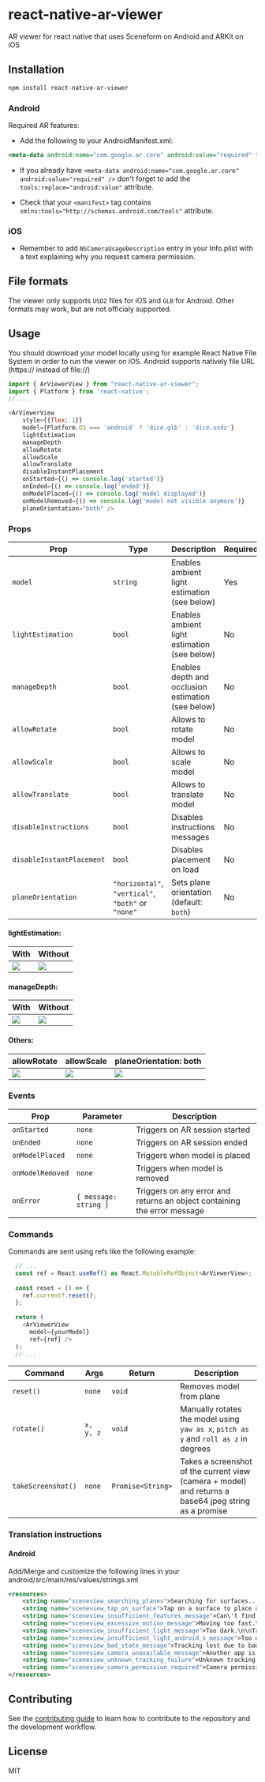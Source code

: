 # react-native-ar-viewer

AR viewer for react native that uses Sceneform on Android and ARKit on iOS

## Installation

```sh
npm install react-native-ar-viewer
```

### Android
Required AR features:

- Add the following to your AndroidManifest.xml:

```xml
<meta-data android:name="com.google.ar.core" android:value="required" tools:replace="android:value" />
```

- If you already have `<meta-data android:name="com.google.ar.core" android:value="required" />` don't forget to add the `tools:replace="android:value"` attribute.

- Check that your `<manifest>` tag contains `xmlns:tools="http://schemas.android.com/tools"` attribute.

### iOS
- Remember to add `NSCameraUsageDescription` entry in your Info.plist with a text explaining why you request camera permission.

## File formats
The viewer only supports `USDZ` files for iOS and `GLB` for Android. Other formats may work, but are not officialy supported.

## Usage

You should download your model locally using for example React Native File System in order to run the viewer on iOS. Android supports natively file URL (https:// instead of file://)

```js
import { ArViewerView } from "react-native-ar-viewer";
import { Platform } from 'react-native';
// ...

<ArViewerView 
    style={{flex: 1}}
    model={Platform.OS === 'android' ? 'dice.glb' : 'dice.usdz'}
    lightEstimation
    manageDepth
    allowRotate
    allowScale
    allowTranslate
    disableInstantPlacement
    onStarted={() => console.log('started')}
    onEnded={() => console.log('ended')}
    onModelPlaced={() => console.log('model displayed')}
    onModelRemoved={() => console.log('model not visible anymore')}
    planeOrientation="both" />
```

### Props

| Prop | Type | Description | Required |
|---|---|---|---|
| `model`| `string` | Enables ambient light estimation (see below) | Yes |
| `lightEstimation`| `bool` | Enables ambient light estimation (see below) | No |
| `manageDepth` | `bool` | Enables depth and occlusion estimation (see below) | No |
| `allowRotate` | `bool` | Allows to rotate model | No |
| `allowScale` | `bool` | Allows to scale model | No |
| `allowTranslate` | `bool` | Allows to translate model | No |
| `disableInstructions` | `bool` | Disables instructions messages | No |
| `disableInstantPlacement` | `bool` | Disables placement on load | No |
| `planeOrientation` | `"horizontal"`, `"vertical"`, `"both"` or `"none"` | Sets plane orientation (default: `both`) | No |

#### lightEstimation:

| With | Without |
|---|---|
|![](https://raw.githubusercontent.com/riderodd/react-native-ar/main/docs/light.jpg)|![](https://raw.githubusercontent.com/riderodd/react-native-ar/main/docs/no-light.jpg)|

#### manageDepth:

| With | Without |
|---|---|
|![](https://raw.githubusercontent.com/riderodd/react-native-ar/main/docs/depth.jpg)|![](https://raw.githubusercontent.com/riderodd/react-native-ar/main/docs/no-depth.jpg)|

#### Others:

| allowRotate | allowScale | planeOrientation: both |
|---|---|---|
|![](https://raw.githubusercontent.com/riderodd/react-native-ar/main/docs/rotate.gif)|![](https://raw.githubusercontent.com/riderodd/react-native-ar/main/docs/scale.gif)|![](https://raw.githubusercontent.com/riderodd/react-native-ar/main/docs/planeOrientation.gif)|

### Events

| Prop | Parameter | Description |
|---|---|---|
| `onStarted` | `none` | Triggers on AR session started |
| `onEnded` | `none` | Triggers on AR session ended |
| `onModelPlaced` | `none` | Triggers when model is placed |
| `onModelRemoved` | `none` | Triggers when model is removed |
| `onError` | `{ message: string }` | Triggers on any error and returns an object containing the error message |

### Commands

Commands are sent using refs like the following example:

```js
  // ...
  const ref = React.useRef() as React.MutableRefObject<ArViewerView>;
  
  const reset = () => {
    ref.current?.reset();
  };
  
  return (
    <ArViewerView
      model={yourModel}
      ref={ref} />
  );
  // ...
```

| Command | Args | Return | Description |
|---|---|---|---|
| `reset()` | `none` | `void` | Removes model from plane |
| `rotate()` | `x, y, z` | `void` | Manually rotates the model using `yaw as x`, `pitch as y` and `roll as z` in degrees |
| `takeScreenshot()` | `none` | `Promise<String>` | Takes a screenshot of the current view (camera + model) and returns a base64 jpeg string as a promise |

### Translation instructions

#### Android

Add/Merge and customize the following lines in your android/src/main/res/values/strings.xml
```xml
<resources>
    <string name="sceneview_searching_planes">Searching for surfaces...</string>
    <string name="sceneview_tap_on_surface">Tap on a surface to place an object.</string>
    <string name="sceneview_insufficient_features_message">Can\'t find anything.\n\nAim device at a surface with more texture or color.</string>
    <string name="sceneview_excessive_motion_message">Moving too fast.\n\nSlow down</string>
    <string name="sceneview_insufficient_light_message">Too dark.\n\nTry moving to a well-lit area.</string>
    <string name="sceneview_insufficient_light_android_s_message">Too dark. Try moving to a well-lit area.\n\nAlso, make sure the Block Camera is set to off in system settings.</string>
    <string name="sceneview_bad_state_message">Tracking lost due to bad internal state.\n\nPlease try restarting the AR experience.</string>
    <string name="sceneview_camera_unavailable_message">Another app is using the camera.\n\nTap on this app or try closing the other one.</string>
    <string name="sceneview_unknown_tracking_failure">Unknown tracking failure reason: %1$s</string>
    <string name="sceneview_camera_permission_required">Camera permission required</string>
</resources>
```

## Contributing

See the [contributing guide](CONTRIBUTING.md) to learn how to contribute to the repository and the development workflow.

## License

MIT
